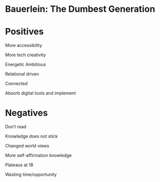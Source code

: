 # Bauerlein: The Dumbest Generation

# Positives

More accessibility

More tech creativity

Energetic Ambitious

Relational driven

Connected 

Absorb digital tools and implement

# Negatives

Don’t read

Knowledge does not stick

Changed world views

More self-affirmation knowledge

Plateaus at 18

Wasting time/opportunity